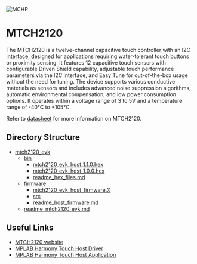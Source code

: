 ![MCHP](https://www.microchip.com/ResourcePackages/Microchip/assets/dist/images/logo.png)

# MTCH2120
The MTCH2120 is a twelve-channel capacitive touch controller with an I2C interface, designed for applications requiring water-tolerant touch buttons or proximity sensing. It features 12 capacitive touch sensors with configurable Driven Shield capability, adjustable touch performance parameters via the I2C interface, and Easy Tune for out-of-the-box usage without the need for tuning. The device supports various conductive materials as sensors and includes advanced noise suppression algorithms, automatic environmental compensation, and low power consumption options. It operates within a voltage range of 3 to 5V and a temperature range of -40°C to +105°C

Refer to [datasheet](https://ww1.microchip.com/downloads/aemDocuments/documents/MCU08/ProductDocuments/DataSheets/MTCH2120-12CH-CapacitiveTouchControl-DataSheet-DS40002613.pdf) for more information on MTCH2120.

## Directory Structure
- [mtch2120_evk](./mtch2120_evk)
    - [bin](./mtch2120_evk/bin/)
        - [mtch2120_evk_host_1.1.0.hex](./mtch2120_evk/bin/mtch2120_evk_host_1.1.0.hex)
        - [mtch2120_evk_host_1.0.0.hex](./mtch2120_evk/bin/mtch2120_evk_host_1.0.0.hex)
        - [readme_hex_files.md](./mtch2120_evk/bin/readme_hex_files.md)
    - [firmware](./mtch2120_evk/firmware/)
        - [mtch2120_evk_host_firmware.X](./mtch2120_evk/firmware/mtch2120_evk_host_firmware.X/)
        - [src](./mtch2120_evk/firmware/src/)
        - [readme_host_firmware.md](./mtch2120_evk/firmware/readme_host_firmware.md)
    - [readme_mtch2120_evk.md](./mtch2120_evk/readme_mtch2120_evk.md)

## Useful Links
- [MTCH2120 website](https://www.microchip.com/en-us/product/MTCH2120)
- [MPLAB Harmony Touch Host Driver](https://github.com/Microchip-MPLAB-Harmony/touch_host_driver)
- [MPLAB Harmony Touch Host Application](https://github.com/Microchip-MPLAB-Harmony/touch_host_driver_apps/tree/v1.0.0/apps/MTCH2120)
